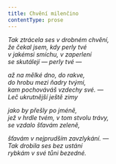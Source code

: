 ```yaml
---
title: Chvění milenčino
contentType: prose
---
```


<section>

_Tak ztrácela ses v drobném chvění,  
že čekal jsem, kdy perly tvé  
v jakémsi smíchu, v zaperlení  
se skutálejí — perly tvé —_

</section>

<section>

_až na mělké dno, do rakve,  
do hrobu mezi ňadry tvými,  
kam pochováváš vzdechy své. —  
Leč ukrutnější ještě zimy_

</section>

<section>

_jako by přešly po jméně,  
jež v hrdle tvém, v tom stvolu trávy,  
se vzdalo šťavám zeleně,_

</section>

<section>

_šťavám v nejprudším zavzlykání. —  
Tak drobila ses bez ustání  
rybkám v své tůni bezedné._

</section>
